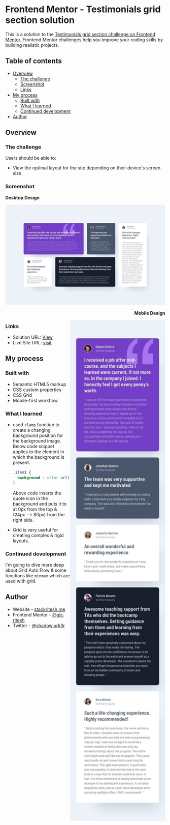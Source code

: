 # Frontend Mentor - Testimonials grid section solution

This is a solution to the [Testimonials grid section challenge on Frontend Mentor](https://www.frontendmentor.io/challenges/testimonials-grid-section-Nnw6J7Un7). Frontend Mentor challenges help you improve your coding skills by building realistic projects. 

## Table of contents

- [Overview](#overview)
  - [The challenge](#the-challenge)
  - [Screenshot](#screenshot)
  - [Links](#links)
- [My process](#my-process)
  - [Built with](#built-with)
  - [What I learned](#what-i-learned)
  - [Continued development](#continued-development)
- [Author](#author)

## Overview

### The challenge

Users should be able to:

- View the optimal layout for the site depending on their device's screen size

### Screenshot
**Desktop Design**

![Desktop Design](design/desktop-design.jpg)

<p align="right"><b>Mobile Design</b></p>
<img align="right" width="300px" src="design/mobile-design.jpg" alt="mobile design image">


### Links

- Solution URL: [View](https://www.frontendmentor.io/solutions/testimonials-grid-section-responsive-OswEwT07pK)
- Live Site URL: [visit](https://git-ritesh.github.io/frontendmentor-challenges/testimonials-grid-section-main/index.html)

## My process

### Built with

- Semantic HTML5 markup
- CSS custom properties
- CSS Grid
- Mobile-first workflow

### What I learned
- used `clamp` function to create a changing background position for the background image. Below code snippet applies to the element in which the background is present. 

  ```css
  .item1 {
    background : color url(./images/quote.png) no-repeat top right clamp(1.5rem, 6vw, 5rem); 
  }
  ```
  Above code inserts the quote icon in the background and puts it to at 0px from the top & (24px --> 80px) from the right side.

- Grid is very useful for creating complex & rigid layouts.

### Continued development

I'm going to dive more deep about Grid Auto Flow & some functions like `minmax` which are used with grid.

## Author

- Website - [stackritesh.me](https://www.stackritesh.me/)
- Frontend Mentor - [@git-ritesh](https://www.frontendmentor.io/profile/git-ritesh)
- Twitter - [@shadowlurk3r](https://www.twitter.com/shadowlurk3r)
